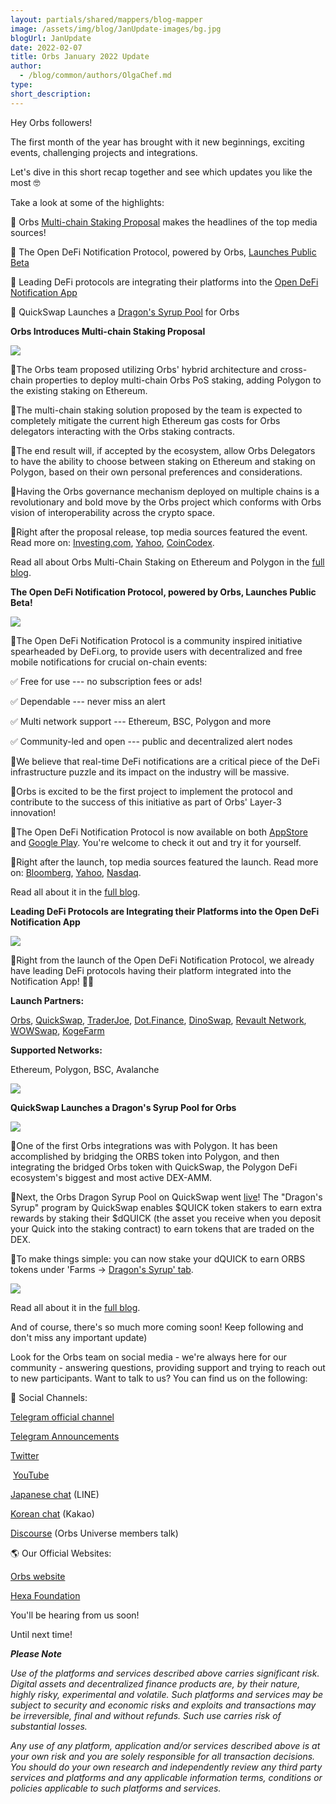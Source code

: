 ```yaml
---
layout: partials/shared/mappers/blog-mapper
image: /assets/img/blog/JanUpdate-images/bg.jpg
blogUrl: JanUpdate
date: 2022-02-07
title: Orbs January 2022 Update 
author:
  - /blog/common/authors/OlgaChef.md
type:
short_description: 
---
```

Hey Orbs followers!

The first month of the year has brought with it new beginnings, exciting events, challenging projects and integrations.

Let's dive in this short recap together and see which updates you like the most 🤓

Take a look at some of the highlights:

📌 Orbs [Multi-chain Staking Proposal](https://www.orbs.com/polygon-staking/) makes the headlines of the top media sources!

📌 The Open DeFi Notification Protocol, powered by Orbs, [Launches Public Beta](https://www.orbs.com/notifications-launch/) 

📌 Leading DeFi protocols are integrating their platforms into the [Open DeFi Notification App](https://defi.org/notifications/)

📌 QuickSwap Launches a [Dragon's Syrup Pool](https://www.orbs.com/DragonSyrup/) for Orbs

<div class='line-separator'> </div>

**Orbs Introduces Multi-chain Staking Proposal**

![](/assets/img/blog/JanUpdate-images/image1.jpg)

🔹The Orbs team proposed utilizing Orbs' hybrid architecture and cross-chain properties to deploy multi-chain Orbs PoS staking, adding Polygon to the existing staking on Ethereum.

🔹The multi-chain staking solution proposed by the team is expected to completely mitigate the current high Ethereum gas costs for Orbs delegators interacting with the Orbs staking contracts.

🔹The end result will, if accepted by the ecosystem, allow Orbs Delegators to have the ability to choose between staking on Ethereum and staking on Polygon, based on their own personal preferences and considerations.

🔹Having the Orbs governance mechanism deployed on multiple chains is a revolutionary and bold move by the Orbs project which conforms with Orbs vision of interoperability across the crypto space.

🔹Right after the proposal release, top media sources featured the event. Read more on: [Investing.com](https://www.investing.com/news/cryptocurrency-news/orbs-seek-community-consensus-to-pioneer-multichain-staking-on-ethereum--polygon-2735935), [Yahoo](https://finance.yahoo.com/news/orbs-pioneers-multi-chain-staking-164500489.html), [CoinCodex](https://coincodex.com/article/13368/orbs-network-proposes-multi-chain-staking-on-ethereum-and-polygon-blockchains/).

Read all about Orbs Multi-Chain Staking on Ethereum and Polygon in the [full blog](https://www.orbs.com/polygon-staking/).

<div class='line-separator'> </div>

**The Open DeFi Notification Protocol, powered by Orbs, Launches Public Beta!**

![](/assets/img/blog/JanUpdate-images/image2.jpg)

🔹The Open DeFi Notification Protocol is a community inspired initiative spearheaded by DeFi.org, to provide users with decentralized and free mobile notifications for crucial on-chain events:

✅ Free for use --- no subscription fees or ads!

✅ Dependable --- never miss an alert

✅ Multi network support --- Ethereum, BSC, Polygon and more

✅ Community-led and open --- public and decentralized alert nodes

🔹We believe that real-time DeFi notifications are a critical piece of the DeFi infrastructure puzzle and its impact on the industry will be massive.

🔹Orbs is excited to be the first project to implement the protocol and contribute to the success of this initiative as part of Orbs' Layer-3 innovation!

🔹The Open DeFi Notification Protocol is now available on both [AppStore](https://apps.apple.com/il/app/defi-notifications/id1588243632) and [Google Play](https://play.google.com/store/apps/details?id=com.orbs.openDefiNotificationsApp). You're welcome to check it out and try it for yourself.

🔹Right after the launch, top media sources featured the launch. Read more on: [Bloomberg](https://www.bloomberg.com/press-releases/2022-01-25/defi-org-launches-the-open-defi-notification-protocol-powered-by-the-orbs-network), [Yahoo](https://finance.yahoo.com/news/defi-org-launches-open-defi-123000053.html#:~:text=Newsfile-,DeFi.org%20Launches%20the%20Open%20DeFi%20Notification%20Protocol%20Powered%20by,Newsfile%20Corp.&text=Orbs%20ushers%20in%20the%20next,on%20Apple%20and%20iOS%20devices), [Nasdaq](https://www.nasdaq.com/press-release/defi.org-launches-the-open-defi-notification-protocol-powered-by-the-orbs-network).

Read all about it in the [full blog](https://www.orbs.com/notifications-launch/).

<div class='line-separator'> </div>


**Leading DeFi Protocols are Integrating their Platforms into the Open DeFi Notification App**

![](/assets/img/blog/JanUpdate-images/image3.jpg)

🔹Right from the launch of the Open DeFi Notification Protocol, we already have leading DeFi protocols having their platform integrated into the Notification App! 🦾😎

**Launch Partners:** 

[Orbs](https://www.orbs.com/), [QuickSwap](https://quickswap.exchange/#/swap), [TraderJoe](https://traderjoexyz.com/#/home), [Dot.Finance](https://dot.finance/), [DinoSwap](https://dinoswap.exchange/), [Revault Network](https://www.revault.network/), [WOWSwap](https://wowswap.io/swap), [KogeFarm](https://kogefarm.io/vaults)

**Supported Networks:** 

Ethereum, Polygon, BSC, Avalanche

![](/assets/img/blog/JanUpdate-images/image4.png)

<div class='line-separator'> </div>

**QuickSwap Launches a Dragon's Syrup Pool for Orbs**

![](/assets/img/blog/JanUpdate-images/image5.jpg)

🔹One of the first Orbs integrations was with Polygon. It has been accomplished by bridging the ORBS token into Polygon, and then integrating the bridged Orbs token with QuickSwap, the Polygon DeFi ecosystem's biggest and most active DEX-AMM.

🔹Next, the Orbs Dragon Syrup Pool on QuickSwap went [live](https://twitter.com/orbs_network/status/1483507403811401734?cxt=HHwWjMC5nfaHvZYpAAAA)! The "Dragon's Syrup" program by QuickSwap enables $QUICK token stakers to earn extra rewards by staking their $dQUICK (the asset you receive when you deposit your Quick into the staking contract) to earn tokens that are traded on the DEX.

🔹To make things simple: you can now stake your dQUICK to earn ORBS tokens under 'Farms -> [Dragon's Syrup' tab](https://quickswap.exchange/#/syrup).

![](/assets/img/blog/JanUpdate-images/image6.png)

Read all about it in the [full blog](https://www.orbs.com/DragonSyrup/).

<div class='line-separator'> </div>

And of course, there's so much more coming soon! Keep following and don't miss any important update)

Look for the Orbs team on social media - we're always here for our community - answering questions, providing support and trying to reach out to new participants. Want to talk to us? You can find us on the following:

🔗 Social Channels:

[Telegram official channel](https://t.me/OrbsNetwork) 

[Telegram Announcements](https://t.me/OrbsAnnouncements) 

[Twitter](https://twitter.com/orbs_network)

 [YouTube](https://www.youtube.com/channel/UCfpV4z-MGxeiabFkht1LNPQ/featured) 

[Japanese chat](https://page.line.me/?accountId=718ayvky) (LINE)

[Korean chat](https://open.kakao.com/o/giYtuTRb) (Kakao)

[Discourse](https://www.orbs.com/contact/) (Orbs Universe members talk)

🌎 Our Official Websites:

[Orbs website](https://www.orbs.com/) 

[Hexa Foundation](https://www.hexa.org/)

You'll be hearing from us soon!

Until next time!

***Please Note***

*Use of the platforms and services described above carries significant risk. Digital assets and decentralized finance products are, by their nature, highly risky, experimental and volatile. Such platforms and services may be subject to security and economic risks and exploits and transactions may be irreversible, final and without refunds. Such use carries risk of substantial losses.*

*Any use of any platform, application and/or services described above is at your own risk and you are solely responsible for all transaction decisions. You should do your own research and independently review any third party services and platforms and any applicable information terms, conditions or policies applicable to such platforms and services.*
